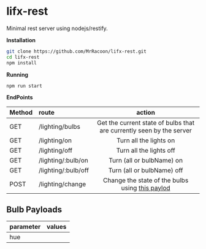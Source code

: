 lifx-rest
=========

Minimal rest server using nodejs/restify.


**Installation**

```bash
git clone https://github.com/MrRacoon/lifx-rest.git
cd lifx-rest
npm install
```

**Running**

`npm run start`



**EndPoints**


| Method  | route               | action |
|:--------|:--------------------|:------:|
| GET     | /lighting/bulbs     | Get the current state of bulbs that are currently seen by the server |
| GET     | /lighting/on        | Turn all the lights on  |
| GET     | /lighting/off       | Turn all the lights off |
| GET     | /lighting/:bulb/on  | Turn (all or bulbName) on  |
| GET     | /lighting/:bulb/off | Turn (all or bulbName) off |
| POST    | /lighting/change    | Change the state of the bulbs using [this paylod][bulbState]


**Bulb Payloads**
-------------

| parameter | values |
|-----------|--------|
| hue       | 


[bulbState]: https://github.com/MrRacoon/lifx-rest#bulb-payload "payloads for changing bulb state"
